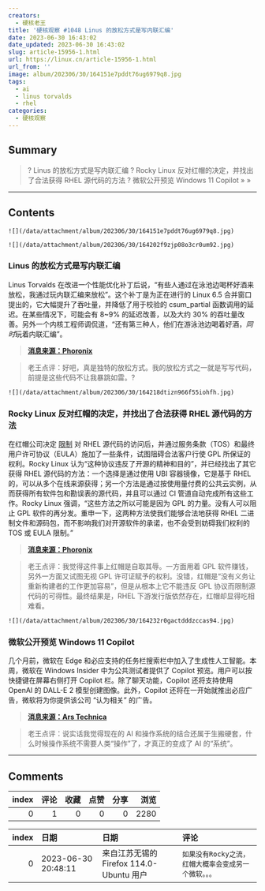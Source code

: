 ```yaml
---
creators:
  - 硬核老王
title: '硬核观察 #1048 Linus 的放松方式是写内联汇编'
date: 2023-06-30 16:43:02
date_updated: 2023-06-30 16:43:02
slug: article-15956-1.html
url: https://linux.cn/article-15956-1.html
url_from: ''
image: album/202306/30/164151e7pddt76ug6979q8.jpg
tags:
  - ai
  - linus torvalds
  - rhel
categories:
  - 硬核观察
---
```


## Summary

> ? Linus 的放松方式是写内联汇编
> ? Rocky Linux 反对红帽的决定，并找出了合法获得 RHEL 源代码的方法
> ? 微软公开预览 Windows 11 Copilot
> » 
> »

***

<!-- more -->

## Contents

`![](/data/attachment/album/202306/30/164151e7pddt76ug6979q8.jpg)`

`![](/data/attachment/album/202306/30/164202f9zjp08o3cr0um92.jpg)`

### Linus 的放松方式是写内联汇编

Linus Torvalds 在改进一个性能优化补丁后说，“有些人通过在泳池边喝杯好酒来放松，我通过玩内联汇编来放松”。这个补丁是为正在进行的 Linux 6.5 合并窗口提出的，它大幅提升了吞吐量，并降低了用于校验的 csum\_partial 函数调用的延迟。在某些情况下，可能会有 8~9% 的延迟改善，以及大约 30% 的吞吐量改善。另外一个内核工程师调侃道，“还有第三种人，他们在游泳池边喝着好酒，*同时*玩着内联汇编”。

> 
> **[消息来源：Phoronix](https://www.phoronix.com/news/Linus-Torvalds-Relax-Inline-ASM)**
> 
> 
> 

> 
> 老王点评：好吧，真是独特的放松方式。我的放松方式之一就是写写代码，前提是这些代码不让我暴跳如雷。?
> 
> 
> 

`![](/data/attachment/album/202306/30/164218dtizn966f55iohfh.jpg)`

### Rocky Linux 反对红帽的决定，并找出了合法获得 RHEL 源代码的方法

在红帽公司决定 [限制](https://linux.cn/article-15933-1.html) 对 RHEL 源代码的访问后，并通过服务条款（TOS）和最终用户许可协议（EULA）施加了一些条件，试图阻碍合法客户行使 GPL 所保证的权利。Rocky Linux 认为“这种协议违反了开源的精神和目的”，并已经找出了其它获得 RHEL 源代码的方法：一个选择是通过使用 UBI 容器镜像，它是基于 RHEL 的，可以从多个在线来源获得；另一个方法是通过按使用量付费的公共云实例，从而获得所有软件包和勘误表的源代码，并且可以通过 CI 管道自动完成所有这些工作。Rocky Linux 强调，“这些方法之所以可能是因为 GPL 的力量。没有人可以阻止 GPL 软件的再分发。重申一下，这两种方法使我们能够合法地获得 RHEL 二进制文件和源码包，而不影响我们对开源软件的承诺，也不会受到妨碍我们权利的 TOS 或 EULA 限制。”

> 
> **[消息来源：Phoronix](https://www.phoronix.com/news/Rocky-Linux-RHEL-Source-Access)**
> 
> 
> 

> 
> 老王点评：我觉得这件事上红帽是自取其辱。一方面用着 GPL 软件赚钱，另外一方面又试图无视 GPL 许可证赋予的权利。没错，红帽是“没有义务让重新构建者的工作更加容易”，但是从根本上它不能违反 GPL 协议而限制源代码的可得性。最终结果是，RHEL 下游发行版依然存在，红帽却显得吃相难看。
> 
> 
> 

`![](/data/attachment/album/202306/30/164232r0gactdddzccas94.jpg)`

### 微软公开预览 Windows 11 Copilot

几个月前，微软在 Edge 和必应支持的任务栏搜索栏中加入了生成性人工智能。本周，微软在 Windows Insider 中为公共测试者提供了 Copilot 预览。用户可以按快捷键在屏幕右侧打开 Copilot 栏。除了聊天功能，Copilot 还将支持使用 OpenAI 的 DALL-E 2 模型创建图像。此外，Copilot 还将在一开始就推出必应广告，微软将为你提供该公司 “认为相关” 的广告。

> 
> **[消息来源：Ars Technica](https://arstechnica.com/gadgets/2023/06/windows-11s-copilot-brings-ai-chat-to-desktops-in-first-public-preview/)**
> 
> 
> 

> 
> 老王点评：说实话我觉得现在的 AI 和操作系统的结合还属于生搬硬套，什么时候操作系统不需要人类“操作”了，才真正的变成了 AI 的“系统”。
> 
> 
>

***

## Comments


|   index |   评论 |   收藏 |   点赞 |   分享 |   浏览 |
|--------:|-------:|-------:|-------:|-------:|-------:|
|       0 |      1 |      0 |      0 |      0 |   2280 |

|   index | 日期                | 日期                                     | 评论                                                  |
|--------:|:--------------------|:-----------------------------------------|:------------------------------------------------------|
|       0 | 2023-06-30 20:48:11 | 来自江苏无锡的 Firefox 114.0-Ubuntu 用户 | `如果没有Rocky之流，红帽大概率会变成另一个微软。。。` |
